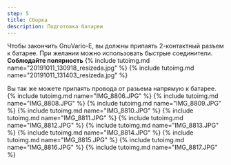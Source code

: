 ```yaml
---
step: 5
title: Сборка
description: Подготовка батареи
---
```


Чтобы закончить GnuVario-E, вы должны припаять 2-контактный разъем к батарее.
При желании можно использовать быстрые соединители. 
**Соблюдайте полярность**
{% include tutoimg.md name="20191011_130918_resizeda.jpg" %}
{% include tutoimg.md name="20191011_131403_resizeda.jpg" %}

Вы так же можете припаять провода от разьема напрямую к батарее.
{% include tutoimg.md name="IMG_8806.JPG" %}
{% include tutoimg.md name="IMG_8808.JPG" %}
{% include tutoimg.md name="IMG_8809.JPG" %}
{% include tutoimg.md name="IMG_8810.JPG" %}
{% include tutoimg.md name="IMG_8811.JPG" %}
{% include tutoimg.md name="IMG_8812.JPG" %}
{% include tutoimg.md name="IMG_8813.JPG" %}
{% include tutoimg.md name="IMG_8814.JPG" %}
{% include tutoimg.md name="IMG_8815.JPG" %}
{% include tutoimg.md name="IMG_8816.JPG" %}
{% include tutoimg.md name="IMG_8817.JPG" %}

